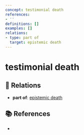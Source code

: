 ```yaml
---
concept: testimonial death
references:
- ''
definitions: []
examples: []
relations:
- type: part of
  target: epistemic death
---
```


# testimonial death

## 🔗 Relations

- **part of**: [epistemic death](./epistemic-death.md)

## 📚 References

- 
